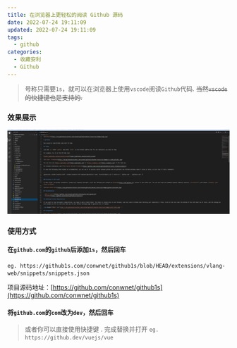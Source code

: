 ```yaml
---
title: 在浏览器上更轻松的阅读 Github 源码
date: 2022-07-24 19:11:09
updated: 2022-07-24 19:11:09
tags:
  - github
categories:
  - 收藏安利
  - Github
---
```


> 号称只需要`1s`，就可以在浏览器上使用`vscode`阅读`Github`代码. ~~当然`vscode`的快捷键也是支持的.~~

### 效果展示

[![github-code-read-p1](/images/posts/github-code-read/p1.png)](/images/posts/github-code-read/p1.png)

<!-- more -->

### 使用方式

#### 在`github.com`的`github`后添加`1s`，然后回车

`eg. https://github1s.com/conwnet/github1s/blob/HEAD/extensions/vlang-web/snippets/snippets.json`

项目源码地址：[https://github.com/conwnet/github1s](https://github.com/conwnet/github1s)

#### 将`github.com`的`com`改为`dev`，然后回车

> 或者你可以直接使用快捷键 . 完成替换并打开 `eg. https://github.dev/vuejs/vue`
